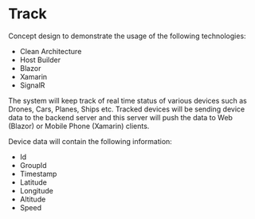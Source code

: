 # Track

Concept design to demonstrate the usage of the following technologies:
- Clean Architecture
- Host Builder
- Blazor
- Xamarin
- SignalR

The system will keep track of real time status of various devices such as Drones, Cars, Planes, Ships etc. Tracked devices will be sending device data to the backend server and this server will push the data to Web (Blazor) or Mobile Phone (Xamarin) clients.

Device data will contain the following information:
- Id
- GroupId
- Timestamp
- Latitude
- Longitude
- Altitude
- Speed



